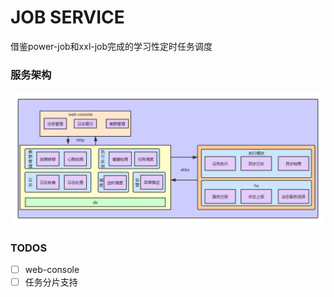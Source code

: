 # JOB SERVICE
借鉴power-job和xxl-job完成的学习性定时任务调度

### 服务架构

![ alt ""](frame.png)

### TODOS
 - [ ] web-console
 - [ ] 任务分片支持